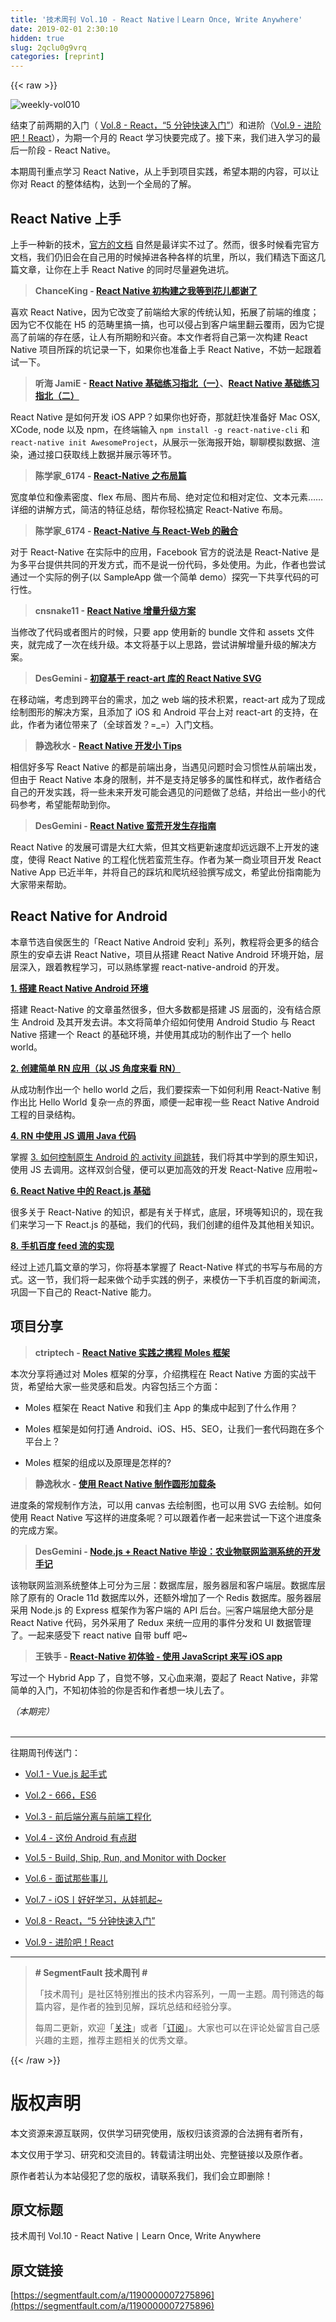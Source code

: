 ```yaml
---
title: '技术周刊 Vol.10 - React Native丨Learn Once, Write Anywhere' 
date: 2019-02-01 2:30:10
hidden: true
slug: 2qclu0g9vrq
categories: [reprint]
---
```


{{< raw >}}

                    
<p><span class="img-wrap"><img data-src="https://segmentfault.com/img/bVEGKF" src="https://static.alili.techhttps://segmentfault.com/img/bVEGKF" alt="weekly-vol010" title="weekly-vol010" style="cursor: pointer; display: inline;"></span></p>
<p>结束了前两期的入门（ <a href="https://segmentfault.com/a/1190000007135115">Vol.8 - React，“5 分钟快速入门”</a>）和进阶（<a href="https://segmentfault.com/a/1190000007205944" target="_blank">Vol.9 - 进阶吧！React</a>），为期一个月的 React 学习快要完成了。接下来，我们进入学习的最后一阶段 - React Native。</p>
<p>本期周刊重点学习 React Native，从上手到项目实践，希望本期的内容，可以让你对 React 的整体结构，达到一个全局的了解。</p>
<h2 id="articleHeader0">React Native 上手</h2>
<p>上手一种新的技术，<a href="https://facebook.github.io/react-native/" rel="nofollow noreferrer" target="_blank">官方的文档</a> 自然是最详实不过了。然而，很多时候看完官方文档，我们仍旧会在自己用的时候掉进各种各样的坑里，所以，我们精选下面这几篇文章，让你在上手 React Native 的同时尽量避免进坑。</p>
<blockquote><p><strong>ChanceKing - <a href="https://segmentfault.com/a/1190000003775004">React Native 初构建之我等到花儿都谢了</a></strong></p></blockquote>
<p>喜欢 React Native，因为它改变了前端给大家的传统认知，拓展了前端的维度；因为它不仅能在 H5 的范畴里搞一搞，也可以侵占到客户端里翻云覆雨，因为它提高了前端的存在感，让人有所期盼和兴奋。本文作者将自己第一次构建 React Native 项目所踩的坑记录一下，如果你也准备上手 React Native，不妨一起跟着试一下。</p>
<blockquote><p><strong>听海 JamiE - <a href="https://segmentfault.com/a/1190000002645929" target="_blank">React Native 基础练习指北（一）</a>、<a href="https://segmentfault.com/a/1190000002647733">React Native 基础练习指北（二）</a></strong></p></blockquote>
<p>React Native 是如何开发 iOS APP？如果你也好奇，那就赶快准备好 Mac OSX, XCode, node 以及 npm，在终端输入 <code>npm install -g react-native-cli</code> 和 <code>react-native init AwesomeProject</code>，从展示一张海报开始，聊聊模拟数据、渲染，通过接口获取线上数据并展示等环节。</p>
<blockquote><p><strong>陈学家_6174 - <a href="https://segmentfault.com/a/1190000002658374" target="_blank">React-Native 之布局篇</a></strong></p></blockquote>
<p>宽度单位和像素密度、flex 布局、图片布局、绝对定位和相对定位、文本元素……详细的讲解方式，简洁的特征总结，帮你轻松搞定 React-Native 布局。</p>
<blockquote><p><strong>陈学家_6174 - <a href="https://segmentfault.com/a/1190000002694201">React-Native 与 React-Web 的融合</a></strong></p></blockquote>
<p>对于 React-Native 在实际中的应用，Facebook 官方的说法是 React-Native 是为多平台提供共同的开发方式，而不是说一份代码，多处使用。为此，作者也尝试通过一个实际的例子(以 SampleApp 做一个简单 demo）探究一下共享代码的可行性。</p>
<blockquote><p><strong>cnsnake11 - <a href="https://segmentfault.com/a/1190000004352162" target="_blank">React Native 增量升级方案</a></strong></p></blockquote>
<p>当修改了代码或者图片的时候，只要 app 使用新的 bundle 文件和 assets 文件夹，就完成了一次在线升级。本文将基于以上思路，尝试讲解增量升级的解决方案。</p>
<blockquote><p><strong> DesGemini - <a href="https://segmentfault.com/a/1190000004422456">初窥基于 react-art 库的 React Native SVG</a></strong></p></blockquote>
<p>在移动端，考虑到跨平台的需求，加之 web 端的技术积累，react-art 成为了现成绘制图形的解决方案，且添加了 iOS 和 Android 平台上对 react-art 的支持，在此，作者为诸位带来了（全球首发？=_=）入门文档。</p>
<blockquote><p><strong>静逸秋水 - <a href="https://segmentfault.com/a/1190000006048459" target="_blank">React Native 开发小 Tips</a></strong></p></blockquote>
<p>相信好多写 React Native 的都是前端出身，当遇见问题时会习惯性从前端出发，但由于 React Native 本身的限制，并不是支持足够多的属性和样式，故作者结合自己的开发实践，将一些未来开发可能会遇见的问题做了总结，并给出一些小的代码参考，希望能帮助到你。</p>
<blockquote><p><strong>DesGemini - <a href="https://segmentfault.com/a/1190000004910600">React Native 蛮荒开发生存指南</a></strong></p></blockquote>
<p>React Native 的发展可谓是大红大紫，但其文档更新速度却远远跟不上开发的速度，使得 React Native 的工程化恍若蛮荒生存。作者为某一商业项目开发 React Native App 已近半年，并将自己的踩坑和爬坑经验撰写成文，希望此份指南能为大家带来帮助。</p>
<h2 id="articleHeader1">React Native for Android</h2>
<p>本章节选自侯医生的「React Native Android 安利」系列，教程将会更多的结合原生的安卓去讲 React Native，项目从搭建 React Native Android 环境开始，层层深入，跟着教程学习，可以熟练掌握 react-native-android 的开发。</p>
<p><strong><a href="https://segmentfault.com/a/1190000006037447" target="_blank">1. 搭建 React Native Android 环境</a></strong></p>
<p>搭建 React-Native 的文章虽然很多，但大多数都是搭建 JS 层面的，没有结合原生 Android 及其开发去讲。本文将简单介绍如何使用 Android Studio 与 React Native 搭建一个 React 的基础环境，并使用其成功的制作出了一个 hello world。</p>
<p><strong><a href="https://segmentfault.com/a/1190000006059149">2. 创建简单 RN 应用（以 JS 角度来看 RN）</a></strong></p>
<p>从成功制作出一个 hello world 之后，我们要探索一下如何利用 React-Native 制作出比 Hello World 复杂一点的界面，顺便一起审视一些 React Native Android 工程的目录结构。</p>
<p><strong><a href="https://segmentfault.com/a/1190000006191310" target="_blank">4. RN 中使用 JS 调用 Java 代码</a></strong></p>
<p>掌握 <a href="https://segmentfault.com/a/1190000006082315">3. 如何控制原生 Android 的 activity 间跳转</a>，我们将其中学到的原生知识，使用 JS 去调用。这样双剑合璧，便可以更加高效的开发 React-Native 应用啦~</p>
<p><strong><a href="https://segmentfault.com/a/1190000007058805" target="_blank">6. React Native 中的 React.js 基础</a></strong></p>
<p>很多关于 React-Native 的知识，都是有关于样式，底层，环境等知识的，现在我们来学习一下 React.js 的基础，我们的代码，我们创建的组件及其他相关知识。</p>
<p><strong><a href="https://segmentfault.com/a/1190000006876813">8. 手机百度 feed 流的实现</a></strong></p>
<p>经过上述几篇文章的学习，你将基本掌握了 React-Native 样式的书写与布局的方式。这一节，我们将一起来做个动手实践的例子，来模仿一下手机百度的新闻流，巩固一下自己的 React-Native 能力。</p>
<h2 id="articleHeader2">项目分享</h2>
<blockquote><p><strong>ctriptech - <a href="https://segmentfault.com/a/1190000005776912" target="_blank">React Native 实践之携程 Moles 框架</a></strong></p></blockquote>
<p>本次分享将通过对 Moles 框架的分享，介绍携程在 React Native 方面的实战干货，希望给大家一些灵感和启发。内容包括三个方面：</p>
<ul>
<li><p>Moles 框架在 React Native 和我们主 App 的集成中起到了什么作用？</p></li>
<li><p>Moles 框架是如何打通 Android、iOS、H5、SEO，让我们一套代码跑在多个平台上？</p></li>
<li><p>Moles 框架的组成以及原理是怎样的?</p></li>
</ul>
<blockquote><p><strong>静逸秋水 - <a href="https://segmentfault.com/a/1190000006714122">使用 React Native 制作圆形加载条</a></strong></p></blockquote>
<p>进度条的常规制作方法，可以用 canvas 去绘制图，也可以用 SVG 去绘制。如何使用 React Native 写这样的进度条呢？可以跟着作者一起来尝试一下这个进度条的完成方案。</p>
<blockquote><p><strong>DesGemini - <a href="https://segmentfault.com/a/1190000007082825" target="_blank">Node.js + React Native 毕设：农业物联网监测系统的开发手记</a></strong></p></blockquote>
<p>该物联网监测系统整体上可分为三层：数据库层，服务器层和客户端层。数据库层除了原有的 Oracle 11d 数据库以外，还额外增加了一个 Redis 数据库。服务器层采用 Node.js 的 Express 框架作为客户端的 API 后台。￼客户端层绝大部分是 React Native 代码，另外采用了 Redux 来统一应用的事件分发和 UI 数据管理了。一起来感受下 react native 自带 buff 吧~</p>
<blockquote><p><strong>王铁手 - <a href="https://segmentfault.com/a/1190000005170648">React-Native 初体验 - 使用 JavaScript 来写 iOS app</a></strong></p></blockquote>
<p>写过一个 Hybrid App 了，自觉不够，又心血来潮，耍起了 React Native，非常简单的入门，不知初体验的你是否和作者想一块儿去了。</p>
<p><em>（本期完）</em><br><br></p>
<hr>
<p>往期周刊传送门：</p>
<ul>
<li><p><a href="https://segmentfault.com/a/1190000006579616" target="_blank">Vol.1 - Vue.js 起手式</a></p></li>
<li><p><a href="https://segmentfault.com/a/1190000006690217">Vol.2 - 666，ES6</a></p></li>
<li><p><a href="https://segmentfault.com/a/1190000006751300" target="_blank">Vol.3 - 前后端分离与前端工程化</a></p></li>
<li><p><a href="https://segmentfault.com/a/1190000006827148">Vol.4 - 这份 Android 有点甜</a></p></li>
<li><p><a href="https://segmentfault.com/a/1190000006893394" target="_blank">Vol.5 - Build, Ship, Run, and Monitor with Docker</a></p></li>
<li><p><a href="https://segmentfault.com/a/1190000006950447">Vol.6 - 面试那些事儿</a></p></li>
<li><p><a href="https://segmentfault.com/a/1190000007021303" target="_blank">Vol.7 - iOS丨好好学习，从娃抓起~</a></p></li>
<li><p><a href="https://segmentfault.com/a/1190000007135115">Vol.8 - React，“5 分钟快速入门”</a></p></li>
<li><p><a href="https://segmentfault.com/a/1190000007205944" target="_blank">Vol.9 - 进阶吧！React</a></p></li>
</ul>
<hr>
<blockquote>
<p><strong># SegmentFault 技术周刊 #</strong></p>
<p>「技术周刊」是社区特别推出的技术内容系列，一周一主题。周刊筛选的每篇内容，是作者的独到见解，踩坑总结和经验分享。</p>
<p>每周二更新，欢迎「<a href="https://segmentfault.com/blog/weekly">关注</a>」或者「<a href="https://segmentfault.com/feeds/blog/weekly" target="_blank">订阅</a>」。大家也可以在评论处留言自己感兴趣的主题，推荐主题相关的优秀文章。</p>
</blockquote>

                
{{< /raw >}}

# 版权声明
本文资源来源互联网，仅供学习研究使用，版权归该资源的合法拥有者所有，

本文仅用于学习、研究和交流目的。转载请注明出处、完整链接以及原作者。

原作者若认为本站侵犯了您的版权，请联系我们，我们会立即删除！

## 原文标题
技术周刊 Vol.10 - React Native丨Learn Once, Write Anywhere

## 原文链接
[https://segmentfault.com/a/1190000007275896](https://segmentfault.com/a/1190000007275896)

